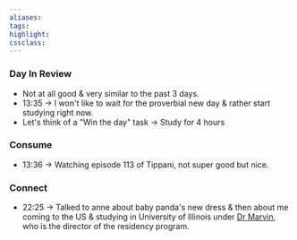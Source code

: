 ```yaml
---
aliases:  
tags:
highlight:  
cssclass:
---
```

### Day In Review
- Not at all good & very similar to the past 3 days. 
- 13:35 → I won't like to wait for the proverbial new day & rather start studying right now.
- Let's think of a "Win the day" task → Study for 4 hours
### Consume
- 13:36 → Watching episode 113 of Tippani, not super good but nice.
### Connect
- 22:25 → Talked to anne about baby panda's new dress & then about me coming to the US & studying in University of Illinois under [Dr Marvin](https://www.psych.uic.edu/profile/robert-w-marvin), who is the director of the residency program. 


